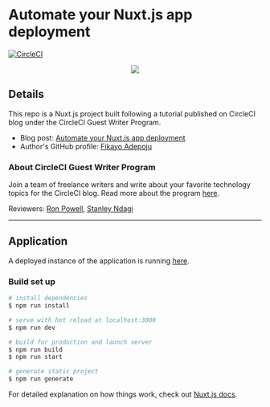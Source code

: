 # Automate your Nuxt.js app deployment

[![CircleCI](https://circleci.com/gh/CIRCLECI-GWP/my-nuxt-app.svg?style=svg)](https://app.circleci.com/pipelines/github/CIRCLECI-GWP/my-nuxt-app?branch=master)

<p align="center"><img src="https://avatars3.githubusercontent.com/u/59034516"></p>

## Details

This repo is a Nuxt.js project built following a tutorial published on CircleCI blog under the CircleCI Guest Writer Program.

- Blog post: [Automate your Nuxt.js app deployment][blog]
- Author's GitHub profile: [Fikayo Adepoju][author]

### About CircleCI Guest Writer Program

Join a team of freelance writers and write about your favorite technology topics for the CircleCI blog. Read more about the program [here][gwp-program].

Reviewers: [Ron Powell][ron], [Stanley Ndagi][stan]

[blog]: https://circleci.com/blog/automate-your-nuxt-js-app-deployment/
[author]: https://github.com/coderonfleek

[gwp-program]: https://circle.ci/3ahQxfu
[ron]: https://github.com/ronpowelljr
[stan]: https://github.com/NdagiStanley

---

## Application

A deployed instance of the application is running [here][application].

### Build set up

``` bash
# install dependencies
$ npm run install

# serve with hot reload at localhost:3000
$ npm run dev

# build for production and launch server
$ npm run build
$ npm run start

# generate static project
$ npm run generate
```

For detailed explanation on how things work, check out [Nuxt.js docs][docs].

[application]: https://circleci-gwp.github.io/my-nuxt-app/
[docs]: https://nuxtjs.org
